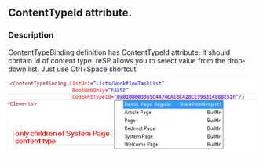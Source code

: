 ## ContentTypeId attribute.

### Description
ContentTypeBinding definition has ContentTypeId attribute. It should contain Id of content type.
reSP allows you to select value from the drop-down list.
Just use Ctrl+Space shortcut.

![ContentTypeId attribute image](../../../assets/ContentTypeBindingContentTypeId.png)